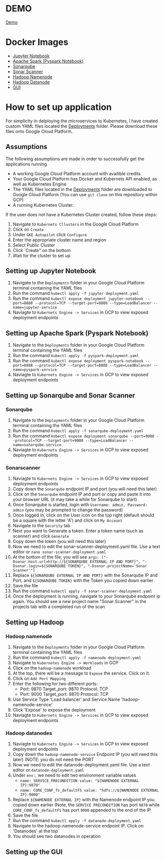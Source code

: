 # DEMO
[Demo](Link)

# Docker Images
* [Jupyter Notebook](https://hub.docker.com/r/jupyter/minimal-notebook)
* [Apache Spark (Pyspark Notebook)](https://hub.docker.com/r/jupyter/pyspark-notebook)
* [Sonarqube](https://hub.docker.com/_/sonarqube)
* [Sonar Scanner](https://hub.docker.com/r/newtmitch/sonar-scanner)
* [Hadoop Namenode](https://hub.docker.com/layers/bde2020/hadoop-namenode/2.0.0-hadoop3.2.1-java8/images/sha256-51ad9293ec52083c5003ef0aaab00c3dd7d6335ddf495cc1257f97a272cab4c0?context=explore)
* [Hadoop Datanode](https://hub.docker.com/layers/bde2020/hadoop-datanode/2.0.0-hadoop3.2.1-java8/images/sha256-ddf6e9ad55af4f73d2ccb6da31d9e3331ffb94d5f046126db4f40aa348d484bf?context=explore)
* [GUI](Link)

# How to set up application
For simplicity in delploying the microservices to Kubernetes, I have created custom YAML files located the [Deployments](./Deployments) folder. Please download these files onto Google Cloud Platform.

## Assumptions
The following assumptions are made in order to successfully get the applications running

* A working Google Cloud Platform account with availible credits.
* Your Google Cloud Platform has Docker and Kubernets API enabled, as well as Kubernetes Engine
* The YAML files located in the [Deployments](.Deployments) folder are downloaded to Google Cloud Platform (You can use `git clone` on this repository within GCP)
* A running Kubernetes Cluster.

If the user does not have a Kubernetes Cluster created, follow these steps:

1. Navigate to `Kubernets Cllusters` in the Google Cloud Platform
2. Click on `Create`
3. Under `GKE Autopilot` click `Configure`
4. Enter the appropriate cluster name and region
5. Select Public Cluster
6. Click `Create" on the bottom
7. Wait for the cluster to set up

## Setting up Jupyter Notebook
1. Navigate to the `Deployments` folder in your Google Cloud Platform terminal containing the YAML files
2. Run the command `kubectl apply -f jupyter-deployment.yaml`
3. Run the command `kubectl expose deployment jupyter-notebook --port=8888 --protocol=TCP --target-port=8888 --type=LoadBalancer --name=jupyter-service`
4. Naviagte to `Kubernets Engine -> Services` in GCP to view exposed deployment endpoints

## Setting up Apache Spark (Pyspark Notebook)
1. Navigate to the `Deployments` folder in your Google Cloud Platform terminal containing the YAML files
2. Run the command `kubectl apply -f pyspark-deployment.yaml`
3. Run the command `kubectl expose deployment pyspark-notebook --port=8888 --protocol=TCP --target-port=8888 --type=LoadBalancer --name=pyspark-service`
4. Naviagte to `Kubernets Engine -> Services` in GCP to view exposed deployment endpoints

## Setting up Sonarqube and Sonar Scanner
### Sonarqube
1. Navigate to the `Deployments` folder in your Google Cloud Platform terminal containing the YAML files
2. Run the command `kubectl apply -f sonarqube-deployment.yaml`
3. Run the command `kubectl expose deployment sonarqube --port=9000 --protocol=TCP --target-port=9000 --type=LoadBalancer --name=sonarqube-service`
4. Naviagte to `Kubernets Engine -> Services` in GCP to view exposed deployment endpoints
### Sonarscanner
1. Naviagte to `Kubernets Engine -> Services` in GCP to view exposed deployment endpoints
2. Copy down the `Sonarqube` endpoint IP and port (you will need this later)
3. Click on the `Sonarqube` endpoint IP and port or copy and paste it into your browser URL (it may take a while for Sonarqube to start)
4. Once Sonarqube is started, login with `Username: admin, Password: admin` (you may be prompted to change the password)
5. Once logged in, click on the User icon on the top right (default should be a square with the letter 'A') and click on `My Account`
6. Navigate to the `Security` tab
7. Next you want to Generate a token. Enter a token name (such as scanner) and click `Generate`
8. Copy down the token (you will need this later)
9. Now we need to edit the sonar-scanner-deployment.yaml file. Use a text editor or `nano sonar-scanner-deployment.yaml`
10. At the bottom of the file, you will see `args: ["-Dsonar.host.url=http://${SONARQUBE EXTERNAL IP AND PORT}", "-Dsonar.login=${SONARQUBE TOKEN}", "-Dsonar.projectName='Sonar Scanner'"]`
11. Replace `${SONARQUBE EXTERNAL IP AND PORT}` with the Sonarqube IP and Port, and `${SONARQUBE TOKEN}` with the Token you copied down earlier
12. Save the file
13. Run the command `kubectl apply -f sonar-scanner-deployment.yaml`
14. Once the deployment is running, navigate to your Sonarqube endpoint ip again. You should see a new project name "Sonar Scanner" in the projects tab with a completed run of the scan

## Setting up Hadoop
### Hadoop namenode
1. Navigate to the `Deployments` folder in your Google Cloud Platform terminal containing the YAML files
2. Run the command `kubectl apply -f namenode-deployment.yaml`
3. Navigate to `Kubernetes Engine -> Workloads` in GCP
4. Click on the `hadoop-namenode` workload
5. At the top, there will be a message to `Expose` the service. Click on it.
6. Click on `Add Port Mapping` 
7. Enter the following for two different ports:
    * Port: 9870 Target_port: 9870 Protocol: TCP
    * Port: 9000 Target_port: 9870 Protocol: TCP
8. Use Service Type 'Load balancer' and Service Name 'hadoop-namenode-service'
9. Click 'Expose' to expose the deployment
10. Naviagte to `Kubernets Engine -> Services` in GCP to view exposed deployment endpoints
### Hadoop datanodes
1. Naviagte to `Kubernets Engine -> Services` in GCP to view exposed deployment endpoints
2. Copy down the `hadoop-namenode-service` Endpoint IP (you will need this later) (NOTE: you do not need the PORT
3. Now we need to edit the datanode-deployment.yaml file. Use a text editor or `datanode-deployment.yaml`
4. Under `env:`, we need to edit two environment variable values
   - `name: SERVICE_PRECONDITION
          value: "${NAMENODE EXTERNAL IP}:9870"`
   - `name: CORE_CONF_fs_defaultFS
          value: "hdfs://${NAMENODE EXTERNAL IP}:9000"`
5. Replace `${NAMENODE EXTERNAL IP}` with the Namenode endpoint IP you copied down earlier (Note, the `SERVICE PRECONDITION` has port `9870` while `CORE_CONF_fs_defaultFS` has port `9000` appended to the end of the IP
6. Save the file
7. Run the command `kubectl apply -f datanode-deployment.yaml`
8. Navigate to the hadoop-namenode-service endpoint IP. Click on 'Datanodes' at the top
9. You should see two datanodes in operation

## Setting up the GUI
